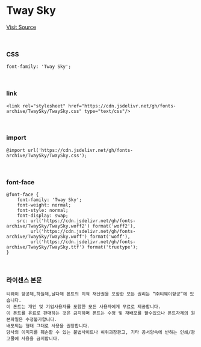 # Tway Sky

[Visit Source](https://www.twayair.com/app/serviceInfo/contents/1320)

&nbsp;

### CSS

```
font-family: 'Tway Sky';
```

&nbsp;

### link

```
<link rel="stylesheet" href="https://cdn.jsdelivr.net/gh/fonts-archive/TwaySky/TwaySky.css" type="text/css"/>
```

&nbsp;

### import

```
@import url('https://cdn.jsdelivr.net/gh/fonts-archive/TwaySky/TwaySky.css');
```

&nbsp;

### font-face

```
@font-face {
    font-family: 'Tway Sky';
    font-weight: normal;
    font-style: normal;
    font-display: swap;
    src: url('https://cdn.jsdelivr.net/gh/fonts-archive/TwaySky/TwaySky.woff2') format('woff2'),
         url('https://cdn.jsdelivr.net/gh/fonts-archive/TwaySky/TwaySky.woff') format('woff'),
         url('https://cdn.jsdelivr.net/gh/fonts-archive/TwaySky/TwaySky.ttf') format('truetype');
}
```

&nbsp;

### 라이센스 본문

```
티웨이 항공체,하늘체,날다체 폰트의 지적 재산권을 포함한 모든 권리는 “㈜티웨이항공”에 있습니다. 
이 폰트는 개인 및 기업사용자를 포함한 모든 사용자에게 무료로 제공합니다. 
이 폰트를 유료로 판매하는 것은 금지하며 폰트는 수정 및 재배포를 할수있으나 폰트자체의 원본파일은 수정불가합니다. 
배포되는 형태 그대로 사용을 권장합니다. 
당사의 이미지를 훼손할 수 있는 불법사이트나 허위과장광고, 기타 공서양속에 반하는 인쇄/광고물에 사용을 금지합니다.
```

